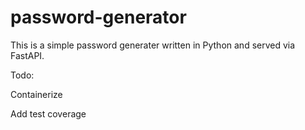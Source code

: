 # password-generator

This is a simple password generater written in Python and served via FastAPI.

Todo:

Containerize

Add test coverage
